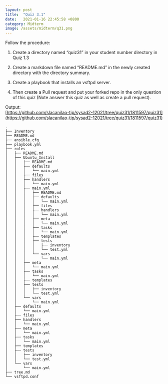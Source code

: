 ```yaml
---
layout: post
title:  "Quiz 3.1"
date:   2021-01-16 22:45:58 +0800
category: Midterm
image: /assets/midterm/q31.png
---
```

Follow the procedure:

1. Create a directory named “quiz31” in your student number directory in Quiz 1.3

2. Create a markdown file named “README.md” in the newly created directory with the directory summary.

3. Create a playbook that installs an vsftpd server.

4. Then create a Pull request and put your forked repo in the only question of this quiz (Note answer this quiz as well as create a pull request).

Output:  
[https://github.com/slacanilao-tip/sysad2-12021/tree/quiz31/1811597/quiz31](https://github.com/slacanilao-tip/sysad2-12021/tree/quiz31/1811597/quiz31)  
```
.  
├── Inventory  
├── README.md  
├── ansible.cfg  
├── playbook.yml  
├── roles  
│   ├── README.md  
│   ├── Ubuntu_Install  
│   │   ├── README.md  
│   │   ├── defaults  
│   │   │   └── main.yml  
│   │   ├── files  
│   │   ├── handlers  
│   │   │   └── main.yml  
│   │   ├── main.yml  
│   │   │   ├── README.md  
│   │   │   ├── defaults  
│   │   │   │   └── main.yml  
│   │   │   ├── files  
│   │   │   ├── handlers  
│   │   │   │   └── main.yml  
│   │   │   ├── meta  
│   │   │   │   └── main.yml  
│   │   │   ├── tasks  
│   │   │   │   └── main.yml  
│   │   │   ├── templates  
│   │   │   ├── tests  
│   │   │   │   ├── inventory  
│   │   │   │   └── test.yml  
│   │   │   └── vars  
│   │   │       └── main.yml  
│   │   ├── meta  
│   │   │   └── main.yml  
│   │   ├── tasks  
│   │   │   └── main.yml  
│   │   ├── templates  
│   │   ├── tests  
│   │   │   ├── inventory  
│   │   │   └── test.yml  
│   │   └── vars  
│   │       └── main.yml  
│   ├── defaults  
│   │   └── main.yml  
│   ├── files  
│   ├── handlers  
│   │   └── main.yml  
│   ├── meta  
│   │   └── main.yml  
│   ├── tasks  
│   │   └── main.yml  
│   ├── templates  
│   ├── tests  
│   │   ├── inventory  
│   │   └── test.yml  
│   └── vars  
│       └── main.yml  
├── tree.md  
└── vsftpd.conf  
```